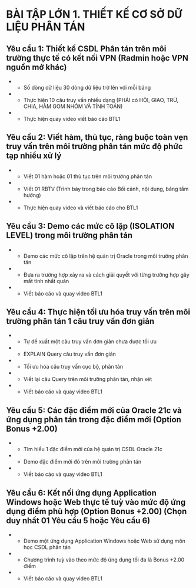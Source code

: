 # BÀI TẬP LỚN 1. THIẾT KẾ CƠ SỞ DỮ LIỆU PHÂN TÁN

## Yêu cầu 1: Thiết kế CSDL Phân tán trên môi trường thực tế có kết nối VPN (Radmin hoặc VPN nguồn mở khác)
* - Số dòng dữ liệu 30 dòng dữ liệu trở lên với mỗi bảng
* - Thực hiện 10 câu truy vấn nhiều dạng (PHẢI có HỘI, GIAO, TRỪ, CHIA, HÀM GOM NHÓM VÀ TÍNH TOÁN)
* - Thực hiện quay video viết báo cáo BTL1

## Yêu cầu 2: Viết hàm, thủ tục, ràng buộc toàn vẹn truy vấn trên môi trường phân tán mức độ phức tạp nhiều xử lý
* - Viết 01 hàm hoặc 01 thủ tục trên môi trường phân tán
* - Viết 01 RBTV (Trình bày trong báo cáo Bối cảnh, nội dung, bảng tầm hưởng)
* - Thực hiện quay video và viết báo cáo cho BTL1

## Yêu cầu 3: Demo các mức cô lập (ISOLATION LEVEL) trong môi trường phân tán
* - Demo các mức cô lập trên hệ quản trị Oracle trong môi trường phân tán
* - Đưa ra trường hợp xảy ra và cách giải quyết với từng trường hợp gây mất tính nhất quán
* - Viết báo cáo và quay video BTL1

## Yêu cầu 4: Thực hiện tối ưu hóa truy vấn trên môi trường phân tán 1 câu truy vấn đơn giản
* - Tự đề xuất một câu truy vấn đơn giản chưa được tối ưu
* - EXPLAIN Query câu truy vấn đơn giản
* - Tối ưu hóa câu truy vấn cục bộ, phân tán
* - Viết lại câu Query trên môi trường phân tán, nhận xét
* - Viết báo cáo và quay video BTL1

## Yêu cầu 5: Các đặc điểm mới của Oracle 21c và ứng dụng phân tán trong đặc điểm mới (Option Bonus +2.00)
* - Tìm hiểu 1 đặc điểm mới của hệ quản trị CSDL Oracle 21c
* - Demo đặc điểm mới đó trên môi trường phân tán
* - Viết báo cáo và quay video BTL1

## Yêu cầu 6: Kết nối ứng dụng Application Windows hoặc Web thực tế tuỳ vào mức độ ứng dụng điểm phù hợp (Option Bonus +2.00) (Chọn duy nhất 01 Yêu cầu 5 hoặc Yêu cầu 6)
* - Demo một ứng dụng Application Windows hoặc Web sử dụng môn học CSDL phân tán
* - Chương trình tuỳ vào theo mức độ ứng dụng tối đa là  Bonus +2.00 điểm
* - Viết báo cáo và quay video BTL1
